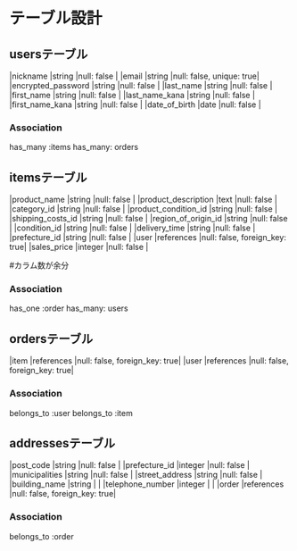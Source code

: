 # テーブル設計

## usersテーブル


|nickname              |string       |null: false              |
|email                 |string       |null: false, unique: true|
|encrypted_password    |string       |null: false              |
|last_name             |string       |null: false              |
|first_name            |string       |null: false              |
|last_name_kana        |string       |null: false              |
|first_name_kana       |string       |null: false              |
|date_of_birth         |date         |null: false              |



### Association
has_many :items
has_many: orders

## itemsテーブル


|product_name          |string       |null: false                   |
|product_description   |text         |null: false                   |
|category_id           |string       |null: false                   |
|product_condition_id  |string       |null: false                   |
|shipping_costs_id     |string       |null: false                   |
|region_of_origin_id   |string       |null: false                   |
|condition_id          |string       |null: false                   |
|delivery_time         |string       |null: false                   |
|prefecture_id         |string       |null: false                   |
|user                  |references   |null: false, foreign_key: true|
|sales_price           |integer      |null: false                   |

#カラム数が余分


### Association
has_one :order
has_many: users

## ordersテーブル
|item                  |references   |null: false, foreign_key: true|
|user                  |references   |null: false, foreign_key: true|

### Association
belongs_to :user
belongs_to :item

## addressesテーブル


|post_code             |string       |null: false                   |
|prefecture_id         |integer      |null: false                   |
|municipalities        |string       |null: false                   |
|street_address        |string       |null: false                   |
|building_name         |string       |                              |
|telephone_number      |integer      |                              |
|order                 |references   |null: false, foreign_key: true|


### Association
belongs_to :order